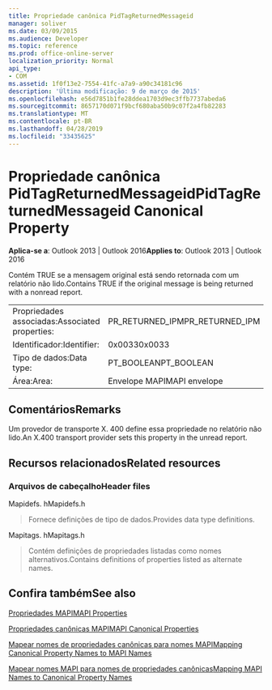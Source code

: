 ```yaml
---
title: Propriedade canônica PidTagReturnedMessageid
manager: soliver
ms.date: 03/09/2015
ms.audience: Developer
ms.topic: reference
ms.prod: office-online-server
localization_priority: Normal
api_type:
- COM
ms.assetid: 1f0f13e2-7554-41fc-a7a9-a90c34181c96
description: 'Última modificação: 9 de março de 2015'
ms.openlocfilehash: e56d7851b1fe28ddea1703d9ec3ffb7737abeda6
ms.sourcegitcommit: 8657170d071f9bcf680aba50b9c07f2a4fb82283
ms.translationtype: MT
ms.contentlocale: pt-BR
ms.lasthandoff: 04/28/2019
ms.locfileid: "33435625"
---
```

# <a name="pidtagreturnedmessageid-canonical-property"></a><span data-ttu-id="61696-103">Propriedade canônica PidTagReturnedMessageid</span><span class="sxs-lookup"><span data-stu-id="61696-103">PidTagReturnedMessageid Canonical Property</span></span>

  
  
<span data-ttu-id="61696-104">**Aplica-se a**: Outlook 2013 | Outlook 2016</span><span class="sxs-lookup"><span data-stu-id="61696-104">**Applies to**: Outlook 2013 | Outlook 2016</span></span> 
  
<span data-ttu-id="61696-105">Contém TRUE se a mensagem original está sendo retornada com um relatório não lido.</span><span class="sxs-lookup"><span data-stu-id="61696-105">Contains TRUE if the original message is being returned with a nonread report.</span></span>
  
|||
|:-----|:-----|
|<span data-ttu-id="61696-106">Propriedades associadas:</span><span class="sxs-lookup"><span data-stu-id="61696-106">Associated properties:</span></span>  <br/> |<span data-ttu-id="61696-107">PR_RETURNED_IPM</span><span class="sxs-lookup"><span data-stu-id="61696-107">PR_RETURNED_IPM</span></span>  <br/> |
|<span data-ttu-id="61696-108">Identificador:</span><span class="sxs-lookup"><span data-stu-id="61696-108">Identifier:</span></span>  <br/> |<span data-ttu-id="61696-109">0x0033</span><span class="sxs-lookup"><span data-stu-id="61696-109">0x0033</span></span>  <br/> |
|<span data-ttu-id="61696-110">Tipo de dados:</span><span class="sxs-lookup"><span data-stu-id="61696-110">Data type:</span></span>  <br/> |<span data-ttu-id="61696-111">PT_BOOLEAN</span><span class="sxs-lookup"><span data-stu-id="61696-111">PT_BOOLEAN</span></span>  <br/> |
|<span data-ttu-id="61696-112">Área:</span><span class="sxs-lookup"><span data-stu-id="61696-112">Area:</span></span>  <br/> |<span data-ttu-id="61696-113">Envelope MAPI</span><span class="sxs-lookup"><span data-stu-id="61696-113">MAPI envelope</span></span>  <br/> |
   
## <a name="remarks"></a><span data-ttu-id="61696-114">Comentários</span><span class="sxs-lookup"><span data-stu-id="61696-114">Remarks</span></span>

<span data-ttu-id="61696-115">Um provedor de transporte X. 400 define essa propriedade no relatório não lido.</span><span class="sxs-lookup"><span data-stu-id="61696-115">An X.400 transport provider sets this property in the unread report.</span></span>
  
## <a name="related-resources"></a><span data-ttu-id="61696-116">Recursos relacionados</span><span class="sxs-lookup"><span data-stu-id="61696-116">Related resources</span></span>

### <a name="header-files"></a><span data-ttu-id="61696-117">Arquivos de cabeçalho</span><span class="sxs-lookup"><span data-stu-id="61696-117">Header files</span></span>

<span data-ttu-id="61696-118">Mapidefs. h</span><span class="sxs-lookup"><span data-stu-id="61696-118">Mapidefs.h</span></span>
  
> <span data-ttu-id="61696-119">Fornece definições de tipo de dados.</span><span class="sxs-lookup"><span data-stu-id="61696-119">Provides data type definitions.</span></span>
    
<span data-ttu-id="61696-120">Mapitags. h</span><span class="sxs-lookup"><span data-stu-id="61696-120">Mapitags.h</span></span>
  
> <span data-ttu-id="61696-121">Contém definições de propriedades listadas como nomes alternativos.</span><span class="sxs-lookup"><span data-stu-id="61696-121">Contains definitions of properties listed as alternate names.</span></span>
    
## <a name="see-also"></a><span data-ttu-id="61696-122">Confira também</span><span class="sxs-lookup"><span data-stu-id="61696-122">See also</span></span>



[<span data-ttu-id="61696-123">Propriedades MAPI</span><span class="sxs-lookup"><span data-stu-id="61696-123">MAPI Properties</span></span>](mapi-properties.md)
  
[<span data-ttu-id="61696-124">Propriedades canônicas MAPI</span><span class="sxs-lookup"><span data-stu-id="61696-124">MAPI Canonical Properties</span></span>](mapi-canonical-properties.md)
  
[<span data-ttu-id="61696-125">Mapear nomes de propriedades canônicas para nomes MAPI</span><span class="sxs-lookup"><span data-stu-id="61696-125">Mapping Canonical Property Names to MAPI Names</span></span>](mapping-canonical-property-names-to-mapi-names.md)
  
[<span data-ttu-id="61696-126">Mapear nomes MAPI para nomes de propriedades canônicas</span><span class="sxs-lookup"><span data-stu-id="61696-126">Mapping MAPI Names to Canonical Property Names</span></span>](mapping-mapi-names-to-canonical-property-names.md)

